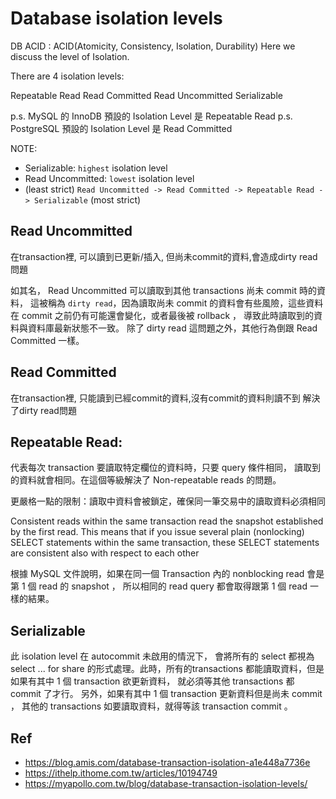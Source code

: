 # Database isolation levels

DB ACID : ACID(Atomicity, Consistency, Isolation, Durability)
Here we discuss the level of Isolation.

There are 4 isolation levels:

Repeatable Read
Read Committed
Read Uncommitted
Serializable

p.s. MySQL 的 InnoDB 預設的 Isolation Level 是 Repeatable Read
p.s. PostgreSQL 預設的 Isolation Level 是 Read Committed

NOTE:
 - Serializable: `highest` isolation level
 - Read Uncommitted: `lowest` isolation level
 - (least strict) `Read Uncommitted -> Read Committed -> Repeatable Read -> Serializable` (most strict)


## Read Uncommitted

在transaction裡, 可以讀到已更新/插入, 但尚未commit的資料,會造成dirty read問題

如其名， Read Uncommitted 可以讀取到其他 transactions 尚未 commit 時的資料，
這被稱為 `dirty read`，因為讀取尚未 commit 的資料會有些風險，這些資料在 commit 之前仍有可能還會變化，或者最後被 rollback ，
導致此時讀取到的資料與資料庫最新狀態不一致。
除了 dirty read 這問題之外，其他行為倒跟 Read Committed 一樣。


## Read Committed

在transaction裡, 只能讀到已經commit的資料,沒有commit的資料則讀不到
解決了dirty read問題


## Repeatable Read:

代表每次 transaction 要讀取特定欄位的資料時，只要 query 條件相同，
讀取到的資料就會相同。在這個等級解決了 Non-repeatable reads 的問題。

更嚴格一點的限制：讀取中資料會被鎖定，確保同一筆交易中的讀取資料必須相同


Consistent reads within the same transaction read the snapshot established by the first read. This means that if you issue several plain (nonlocking) SELECT statements within the same transaction, these SELECT statements are consistent also with respect to each other

根據 MySQL 文件說明，如果在同一個 Transaction 內的 nonblocking read 會是第 1 個 read 的 snapshot ， 所以相同的 read query 都會取得跟第 1 個 read 一樣的結果。


## Serializable

此 isolation level 在 autocommit 未啟用的情況下，
會將所有的 select 都視為 select ... for share 的形式處理。此時，所有的transactions 都能讀取資料，但是如果有其中 1 個 transaction 欲更新資料，
就必須等其他 transactions 都 commit 了才行。
另外，如果有其中 1 個 transaction 更新資料但是尚未 commit ，
其他的 transactions 如要讀取資料，就得等該 transaction commit 。

## Ref

- https://blog.amis.com/database-transaction-isolation-a1e448a7736e
- https://ithelp.ithome.com.tw/articles/10194749
- https://myapollo.com.tw/blog/database-transaction-isolation-levels/

